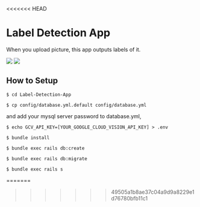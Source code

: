 <<<<<<< HEAD
# Label Detection App
When you upload picture, this app outputs labels of it.

![](https://img.shields.io/badge/rails-5.2.1-brightgreen.svg)
![](https://img.shields.io/badge/ruby-2.5.1-green.svg)

## How to Setup
```
$ cd Label-Detection-App
```

```
$ cp config/database.yml.default config/database.yml
```

and add your mysql server password to database.yml,

```
$ echo GCV_API_KEY=[YOUR_GOOGLE_CLOUD_VISION_API_KEY] > .env
```

```
$ bundle install
```

```
$ bundle exec rails db:create
```

```
$ bundle exec rails db:migrate
```

```
$ bundle exec rails s
```
=======

>>>>>>> 49505a1b8ae37c04a9d9a8229e1d76780bfb11c1
